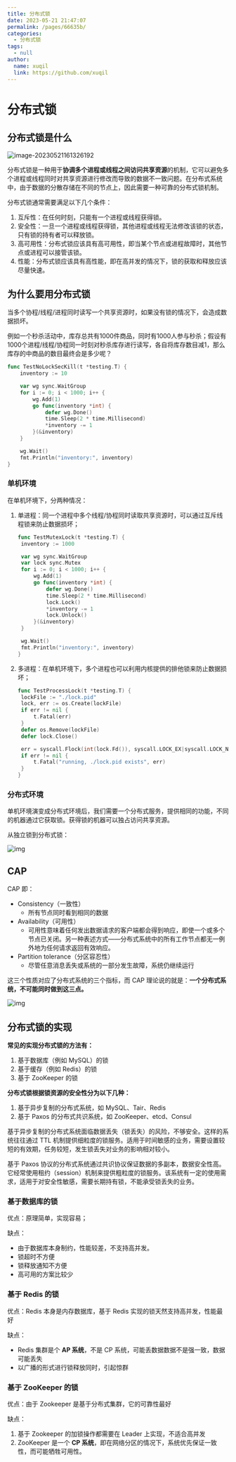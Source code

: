 ```yaml
---
title: 分布式锁
date: 2023-05-21 21:47:07
permalink: /pages/66635b/
categories: 
  - 分布式锁
tags: 
  - null
author: 
  name: xuqil
  link: https://github.com/xuqil
---
```

# 分布式锁

## 分布式锁是什么

![image-20230521161326192](/img/other/distribution/03/01/image-20230521161326192.png)

分布式锁是一种用于**协调多个进程或线程之间访问共享资源**的机制，它可以避免多个进程或线程同时对共享资源进行修改而导致的数据不一致问题。在分布式系统中，由于数据的分散存储在不同的节点上，因此需要一种可靠的分布式锁机制。

分布式锁通常需要满足以下几个条件：

1. 互斥性：在任何时刻，只能有一个进程或线程获得锁。
2. 安全性：一旦一个进程或线程获得锁，其他进程或线程无法修改该锁的状态，只有锁的持有者可以释放锁。
3. 高可用性：分布式锁应该具有高可用性，即当某个节点或进程故障时，其他节点或进程可以接管该锁。
4. 性能：分布式锁应该具有高性能，即在高并发的情况下，锁的获取和释放应该尽量快速。

## 为什么要用分布式锁

当多个协程/线程/进程同时读写一个共享资源时，如果没有锁的情况下，会造成数据损坏。

例如一个秒杀活动中，库存总共有1000件商品，同时有1000人参与秒杀；假设有1000个进程/线程/协程同一时刻对秒杀库存进行读写，各自将库存数目减1，那么库存的中商品的数目最终会是多少呢？

```go
func TestNoLockSecKill(t *testing.T) {
	inventory := 10

	var wg sync.WaitGroup
	for i := 0; i < 1000; i++ {
		wg.Add(1)
		go func(inventory *int) {
			defer wg.Done()
			time.Sleep(2 * time.Millisecond)
			*inventory -= 1
		}(&inventory)
	}

	wg.Wait()
	fmt.Println("inventory:", inventory)
}
```

### 单机环境

在单机环境下，分两种情况：

1. 单进程：同一个进程中多个线程/协程同时读取共享资源时，可以通过互斥线程锁来防止数据损坏；

   ```go
   func TestMutexLock(t *testing.T) {
   	inventory := 1000
   
   	var wg sync.WaitGroup
   	var lock sync.Mutex
   	for i := 0; i < 1000; i++ {
   		wg.Add(1)
   		go func(inventory *int) {
   			defer wg.Done()
   			time.Sleep(2 * time.Millisecond)
   			lock.Lock()
   			*inventory -= 1
   			lock.Unlock()
   		}(&inventory)
   	}
   
   	wg.Wait()
   	fmt.Println("inventory:", inventory)
   }
   ```

2. 多进程：在单机环境下，多个进程也可以利用内核提供的排他锁来防止数据损坏；

   ```go
   func TestProcessLock(t *testing.T) {
   	lockFile := "./lock.pid"
   	lock, err := os.Create(lockFile)
   	if err != nil {
   		t.Fatal(err)
   	}
   	defer os.Remove(lockFile)
   	defer lock.Close()
   
   	err = syscall.Flock(int(lock.Fd()), syscall.LOCK_EX|syscall.LOCK_NB)
   	if err != nil {
   		t.Fatal("running, ./lock.pid exists", err)
   	}
   }
   ```

   

### 分布式环境

单机环境演变成分布式环境后，我们需要一个分布式服务，提供相同的功能，不同的机器通过它获取锁。获得锁的机器可以独占访问共享资源。

从独立锁到分布式锁：

![img](/img/other/distribution/03/01/e15899f2c28db9bf01bfccf11a19930fe5972371.png)

## CAP

CAP 即：

- Consistency（一致性）
  - 所有节点同时看到相同的数据
- Availability（可用性）
  - 可用性意味着任何发出数据请求的客户端都会得到响应，即使一个或多个节点已关闭。另一种表述方式——分布式系统中的所有工作节点都无一例外地为任何请求返回有效响应。
- Partition tolerance（分区容忍性）
  - 尽管任意消息丢失或系统的一部分发生故障，系统仍继续运行

这三个性质对应了分布式系统的三个指标，而 CAP 理论说的就是：**一个分布式系统，不可能同时做到这三点。**

![img](/img/other/distribution/03/01/v2-3b7731ca7da1d609b93f536563f8f05f_r.jpg)

## 分布式锁的实现

**常见的实现分布式锁的方法有：**

1. 基于数据库（例如 MySQL）的锁
2. 基于缓存（例如 Redis）的锁
3. 基于 ZooKeeper 的锁

**分布式锁根据锁资源的安全性分为以下几种：**

1. 基于异步复制的分布式系统，如 MySQL、Tair、Redis
2. 基于 Paxos 的分布式共识系统，如 ZooKeeper、etcd、Consul

基于异步复制的分布式系统面临数据丢失（锁丢失）的风险，不够安全。这样的系统往往通过 TTL 机制提供细粒度的锁服务。适用于时间敏感的业务，需要设置较短的有效期，任务较短，发生锁丢失对业务的影响相对较小。

基于 Paxos 协议的分布式系统通过共识协议保证数据的多副本，数据安全性高。它经常使用租约（session）机制来提供粗粒度的锁服务。该系统有一定的使用需求，适用于对安全性敏感，需要长期持有锁，不能承受锁丢失的业务。

### 基于数据库的锁

优点：原理简单，实现容易；

缺点：

- 由于数据库本身制约，性能较差，不支持高并发。
- 锁超时不方便
- 锁释放通知不方便
- 高可用的方案比较少

### 基于 Redis 的锁

优点：Redis 本身是内存数据库，基于 Redis 实现的锁天然支持高并发，性能最好

缺点：

- Redis 集群是个 **AP 系统**，不是 CP 系统，可能丢数据数据不是强一致，数据可能丢失
- 以广播的形式进行锁释放同时，引起惊群

### 基于 ZooKeeper 的锁

优点：由于 Zookeeper 是基于分布式集群，它的可靠性最好

缺点：

1. 基于 Zookeeper 的加锁操作都需要在 Leader 上实现，不适合高并发
2. ZooKeeper 是一个 **CP 系统**，即在网络分区的情况下，系统优先保证一致性，而可能牺牲可用性。 